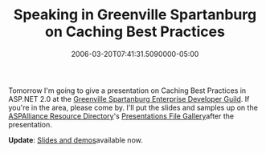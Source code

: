 ﻿---
title: Speaking in Greenville Spartanburg on Caching Best Practices
date: "2006-03-20T07:41:31.5090000-05:00"
description: Tomorrow I'm going to give a presentation on Caching Best Practices
featuredImage: img/speaking-in-greenville-spartanburg-on-caching-best-practices-featured.png
---

Tomorrow I'm going to give a presentation on Caching Best Practices in ASP.NET 2.0 at the [Greenville Spartanburg Enterprise Developer Guild](http://www.gspdevelopers.org/Home/tabid/53/Default.aspx). If you're in the area, please come by. I'll put the slides and samples up on the [ASPAlliance Resource Directory](http://index.aspalliance.com/)'s [Presentations File Gallery](http://index.aspalliance.com/FileGallery/Presentations/default.aspx)after the presentation.

**Update**: [Slides and demos](http://index.aspalliance.com/FileGallery/Presentations/Details/169_.NETCachingBestPracticesMarch2006.aspx)available now.

